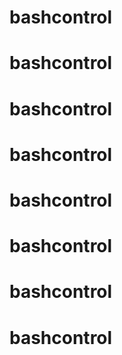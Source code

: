 # bashcontrol
# bashcontrol
# bashcontrol
# bashcontrol
# bashcontrol
# bashcontrol
# bashcontrol
# bashcontrol
